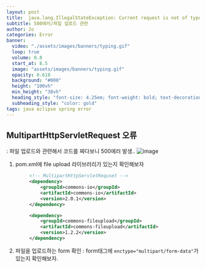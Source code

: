 ```yaml
---
layout: post
title:  java.lang.IllegalStateException: Current request is not of type 
subtitle: 500에러/파일 업로드 관련
author: Jo 
categories: Error
banner:
  video: "./assets/images/banners/typing.gif"
  loop: true
  volume: 0.8
  start_at: 8.5
  image: "assets/images/banners/typing.gif"
  opacity: 0.618
  background: "#000"
  height: "100vh"
  min_height: "38vh"
  heading_style: "font-size: 4.25em; font-weight: bold; text-decoration: underline"
  subheading_style: "color: gold"
tags: java eclipse spring error
---
```


## MultipartHttpServletRequest 오류
: 파일 업로드와 관련해서 코드를 짜다보니 500에러 발생..
![image](https://github.com/CheeseYoung/Cheeseyoung.github.io/assets/132384527/9b699548-9e68-4b97-a157-3a3d0be5bb0c)

1. pom.xml에 file upload 라이브러리가 있는지 확인해보자
   ```pom.xml
  		<!-- MultipartHttpServletRequset -->
		<dependency>
			<groupId>commons-io</groupId>
			<artifactId>commons-io</artifactId>
			<version>2.0.1</version>
		</dependency>

		<dependency>
			<groupId>commons-fileupload</groupId>
			<artifactId>commons-fileupload</artifactId>
			<version>1.2.2</version>
		</dependency>
   ```
2. 파일을 업로드하는 form 확인
   : form태그에 ``enctype="multipart/form-data"``가 있는지 확인해보자.
   


